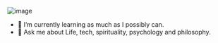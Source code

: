 ![image](https://user-images.githubusercontent.com/67110866/217671401-dbf97055-5a7b-49f0-bd74-656fc6c142f7.png)


- 🌱 I’m currently learning as much as I possibly can.
- 💬 Ask me about Life, tech, spirituality, psychology and philosophy.

